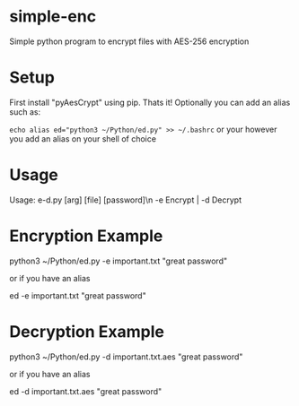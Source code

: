 # simple-enc
Simple python program to encrypt files with AES-256 encryption

# Setup
First install "pyAesCrypt" using pip.
Thats it!
Optionally you can add an alias such as: 

```echo alias ed="python3 ~/Python/ed.py" >> ~/.bashrc```
or your however you add an alias on your shell of choice

# Usage
Usage: e-d.py [arg] [file] [password]\n
  -e      Encrypt   |   -d      Decrypt
  
# Encryption Example
  
python3 ~/Python/ed.py -e important.txt "great password"
  
or if you have an alias
  
ed -e important.txt "great password"
  
# Decryption Example
  
python3 ~/Python/ed.py -d important.txt.aes "great password"
  
or if you have an alias
  
ed -d important.txt.aes "great password"
